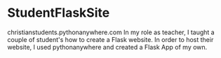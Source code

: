 # StudentFlaskSite
christianstudents.pythonanywhere.com In my role as teacher, I taught a couple of student's how to create a Flask website. In order to host their website, I used pythonanywhere and created a Flask App of my own. 
